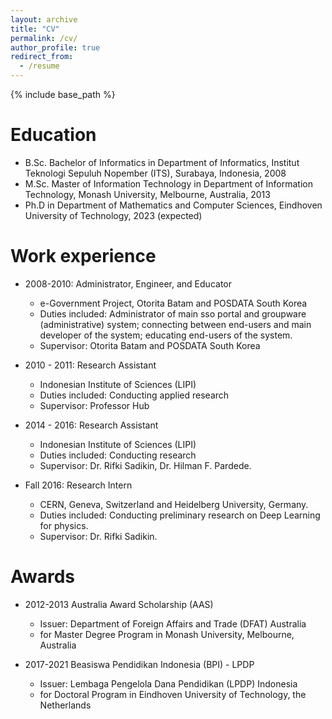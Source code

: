 ```yaml
---
layout: archive
title: "CV"
permalink: /cv/
author_profile: true
redirect_from:
  - /resume
---
```


{% include base_path %}

Education
======
* B.Sc. Bachelor of Informatics in Department of Informatics, Institut Teknologi Sepuluh Nopember (ITS), Surabaya, Indonesia, 2008
* M.Sc. Master of Information Technology in Department of Information Technology, Monash University, Melbourne, Australia, 2013
* Ph.D in Department of Mathematics and Computer Sciences, Eindhoven University of Technology, 2023 (expected)

Work experience
======
* 2008-2010: Administrator, Engineer, and Educator
  * e-Government Project, Otorita Batam and POSDATA South Korea
  * Duties included: Administrator of main sso portal and groupware (administrative) system; connecting between end-users and main developer of the system; educating end-users of the system.
  * Supervisor: Otorita Batam and POSDATA South Korea

* 2010 - 2011: Research Assistant
  * Indonesian Institute of Sciences (LIPI)
  * Duties included: Conducting applied research
  * Supervisor: Professor Hub

* 2014 - 2016: Research Assistant
  * Indonesian Institute of Sciences (LIPI)
  * Duties included: Conducting research 
  * Supervisor: Dr. Rifki Sadikin, Dr. Hilman F. Pardede.

* Fall 2016: Research Intern
  * CERN, Geneva, Switzerland and Heidelberg University, Germany.
  * Duties included: Conducting preliminary research on Deep Learning for physics. 
  * Supervisor: Dr. Rifki Sadikin.
  
Awards
======
* 2012-2013 Australia Award Scholarship (AAS)
  * Issuer: Department of Foreign Affairs and Trade (DFAT) Australia
  * for Master Degree Program in Monash University, Melbourne, Australia
  
* 2017-2021 Beasiswa Pendidikan Indonesia (BPI) - LPDP
  * Issuer: Lembaga Pengelola Dana Pendidikan (LPDP) Indonesia
  * for Doctoral Program in Eindhoven University of Technology, the Netherlands


